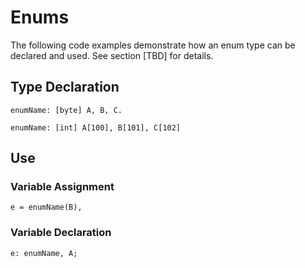 # Enums

The following code examples demonstrate how an enum type can be declared and used. See section \[TBD] for details.

## Type Declaration

```
enumName: [byte] A, B, C.
```

```
enumName: [int] A[100], B[101], C[102]
```

## Use

### Variable Assignment

```
e = enumName(B),
```

### Variable Declaration

```
e: enumName, A;
```
